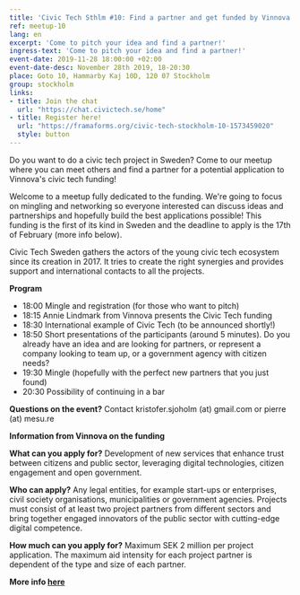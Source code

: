 ```yaml
---
title: 'Civic Tech Sthlm #10: Find a partner and get funded by Vinnova!'
ref: meetup-10
lang: en
excerpt: 'Come to pitch your idea and find a partner!'
ingress-text: 'Come to pitch your idea and find a partner!'
event-date: 2019-11-28 18:00:00 +02:00
event-date-desc: November 28th 2019, 18-20:30
place: Goto 10, Hammarby Kaj 10D, 120 07 Stockholm
group: stockholm
links:
- title: Join the chat
  url: "https://chat.civictech.se/home"
- title: Register here!
  url: "https://framaforms.org/civic-tech-stockholm-10-1573459020"
  style: button
---
```


Do you want to do a civic tech project in Sweden? Come to our meetup where you can meet others and find a partner for a potential application to Vinnova's civic tech funding!

Welcome to a meetup fully dedicated to the funding. We're going to focus on mingling and networking so everyone interested can discuss ideas and partnerships and hopefully build the best applications possible! This funding is the first of its kind in Sweden and the deadline to apply is the 17th of February (more info below).

Civic Tech Sweden gathers the actors of the young civic tech ecosystem since its creation in 2017. It tries to create the right synergies and provides support and international contacts to all the projects.

**Program**
* 18:00 Mingle and registration (for those who want to pitch)
* 18:15 Annie Lindmark from Vinnova presents the Civic Tech funding
* 18:30 International example of Civic Tech (to be announced shortly!)
* 18:50 Short presentations of the participants (around 5 minutes). Do you already have an idea and are looking for partners, or represent a company looking to team up, or a government agency with citizen needs?
* 19:30 Mingle (hopefully with the perfect new partners that you just found)
* 20:30 Possibility of continuing in a bar

**Questions on the event?** Contact kristofer.sjoholm (at) gmail.com or pierre (at) mesu.re

**Information from Vinnova on the funding**

**What can you apply for?**
Development of new services that enhance trust between citizens and public sector, leveraging digital technologies, citizen engagement and open government.

**Who can apply?**
Any legal entities, for example start-ups or enterprises, civil society organisations, municipalities or government agencies. Projects must consist of at least two project partners from different sectors and bring together engaged innovators of the public sector with cutting-edge digital competence.

**How much can you apply for?**
Maximum SEK 2 million per project application. The maximum aid intensity for each project partner is dependent of the type and size of each partner.

**More info [here](https://www.vinnova.se/en/calls-for-proposals/civic-tech/digital-services-for-2019-04507/)**
